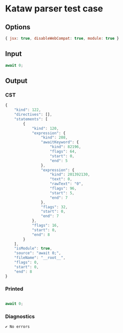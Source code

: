 # Kataw parser test case

## Options

`````js
{ jsx: true, disableWebCompat: true, module: true }
`````

## Input

`````js
await 0;
`````

## Output

### CST

```javascript
{
    "kind": 122,
    "directives": [],
    "statements": [
        {
            "kind": 120,
            "expression": {
                "kind": 208,
                "awaitKeyword": {
                    "kind": 82196,
                    "flags": 64,
                    "start": 0,
                    "end": 5
                },
                "expression": {
                    "kind": 201392130,
                    "text": 0,
                    "rawText": "0",
                    "flags": 96,
                    "start": 5,
                    "end": 7
                },
                "flags": 32,
                "start": 0,
                "end": 7
            },
            "flags": 16,
            "start": 0,
            "end": 8
        }
    ],
    "isModule": true,
    "source": "await 0;",
    "fileName": "__root__",
    "flags": 0,
    "start": 0,
    "end": 8
}
```

### Printed

```javascript

await 0;

```

### Diagnostics

```javascript
✔ No errors
```

